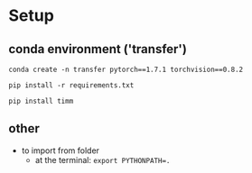 
# Setup 

## conda environment ('transfer')

`conda create -n transfer pytorch==1.7.1 torchvision==0.8.2`

`pip install -r requirements.txt`

`pip install timm`

## other

- to import from folder
  - at the terminal: `export PYTHONPATH=.`
